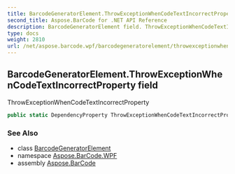 ```yaml
---
title: BarcodeGeneratorElement.ThrowExceptionWhenCodeTextIncorrectProperty
second_title: Aspose.BarCode for .NET API Reference
description: BarcodeGeneratorElement field. ThrowExceptionWhenCodeTextIncorrectProperty
type: docs
weight: 2810
url: /net/aspose.barcode.wpf/barcodegeneratorelement/throwexceptionwhencodetextincorrectproperty/
---
```

## BarcodeGeneratorElement.ThrowExceptionWhenCodeTextIncorrectProperty field

ThrowExceptionWhenCodeTextIncorrectProperty

```csharp
public static DependencyProperty ThrowExceptionWhenCodeTextIncorrectProperty;
```

### See Also

* class [BarcodeGeneratorElement](../)
* namespace [Aspose.BarCode.WPF](../../../aspose.barcode.wpf/)
* assembly [Aspose.BarCode](../../../)



